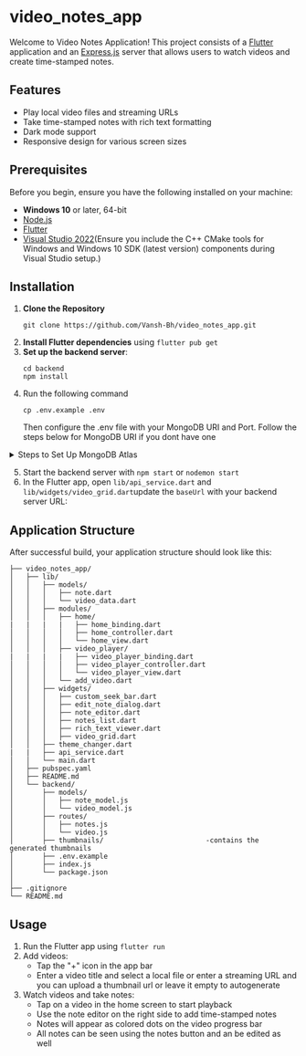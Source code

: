 # video_notes_app

Welcome to Video Notes Application! This project consists of a [Flutter](https://flutter.dev/) application and an [Express.js](https://expressjs.com/) server that allows users to watch videos and create time-stamped notes.

## Features
- Play local video files and streaming URLs
- Take time-stamped notes with rich text formatting
- Dark mode support
- Responsive design for various screen sizes

## Prerequisites
Before you begin, ensure you have the following installed on your machine:
- **Windows 10** or later, 64-bit
- [Node.js](https://nodejs.org/en/download/package-manager) 
- [Flutter](https://docs.flutter.dev/get-started/install)
- [Visual Studio 2022](https://visualstudio.microsoft.com/vs/)(Ensure you include the C++ CMake tools for Windows and Windows 10 SDK (latest version) components during Visual Studio setup.)

## Installation

1. **Clone the Repository**
   ```
   git clone https://github.com/Vansh-Bh/video_notes_app.git
   ```
2. **Install Flutter dependencies** using `flutter pub get`
3. **Set up the backend server**:
   ```
   cd backend
   npm install
   ```
4. Run the following command
   ```
   cp .env.example .env
   ```
   Then configure the .env file with your MongoDB URI and Port.
   Follow the steps below for MongoDB URI if you dont have one

<details>
  <summary>Steps to Set Up MongoDB Atlas</summary>
   You can create a free tier MongoDB deployment on MongoDB Atlas to store and manage your data.

  - **Create a MongoDB Atlas Account**<br>
    Go to [MongoDB Atlas](https://www.mongodb.com/products/platform/atlas-database) and create a free account.
    
  - **Create a Cluster**<br>
    After creating your account, follow the instructions to create a new cluster. This will be your MongoDB database in the cloud.
    
  - **Get Your Connection String**<br>
    Once your cluster is created, click on "Connect", select "Connect your application", and copy the connection string.

</details>

5. Start the backend server with `npm start` or `nodemon start`
6. In the Flutter app, open `lib/api_service.dart` and `lib/widgets/video_grid.dart`update the `baseUrl` with your backend server URL:

## Application Structure

After successful build, your application structure should look like this:

```
├── video_notes_app/
│   ├── lib/
│   │   ├── models/
│   │   │   ├── note.dart
│   │   │   └── video_data.dart
│   │   ├── modules/
│   │   │   ├── home/
|   |   |   |   ├── home_binding.dart
│   │   │   │   ├── home_controller.dart
│   │   │   │   └── home_view.dart
│   │   │   ├── video_player/
|   |   |   |   ├── video_player_binding.dart
│   │   │   │   ├── video_player_controller.dart
│   │   │   │   └── video_player_view.dart
│   │   │   └── add_video.dart
│   │   ├── widgets/
│   │   │   ├── custom_seek_bar.dart
│   │   │   ├── edit_note_dialog.dart
│   │   │   ├── note_editor.dart
│   │   │   ├── notes_list.dart
│   │   │   ├── rich_text_viewer.dart
│   │   │   ├── video_grid.dart
│   │   ├── theme_changer.dart
|   |   ├── api_service.dart
│   │   └── main.dart
│   ├── pubspec.yaml
│   ├── README.md
│   └── backend/
│       ├── models/
│       │   ├── note_model.js
│       │   └── video_model.js
│       ├── routes/
│       │   ├── notes.js
│       │   └── video.js
│       ├── thumbnails/                         -contains the generated thumbnails
│       ├── .env.example
│       ├── index.js
│       └── package.json
│
├── .gitignore
└── README.md
```

## Usage

1. Run the Flutter app using `flutter run`
2. Add videos:
    - Tap the "+" icon in the app bar
    - Enter a video title and select a local file or enter a streaming URL and you can upload a thumbnail url or leave it empty to autogenerate
3. Watch videos and take notes:
    - Tap on a video in the home screen to start playback
    - Use the note editor on the right side to add time-stamped notes
    - Notes will appear as colored dots on the video progress bar
    - All notes can be seen using the notes button and an be edited as well
